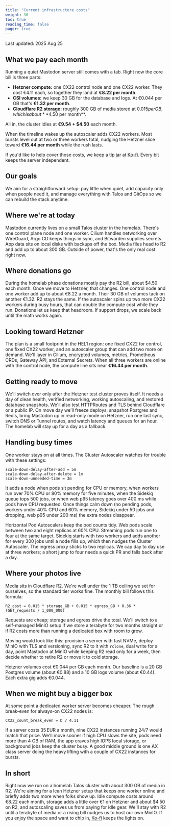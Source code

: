 ```yaml
---
title: "Current infrastructure costs"
weight: 30
toc: true
reading_time: false
pager: true
---
```


Last updated: 2025 Aug 25

## What we pay each month

Running a quiet Mastodon server still comes with a tab. Right now the core bill is three parts:

* **Hetzner compute:** one CX22 control node and one CX22 worker. They cost €4.11 each, so together they land at **€8.22 per month**.
* **CSI volumes:** we keep 30 GB for the database and logs. At €0.044 per GB that's **€1.32 per month**.
* **Cloudflare R2 storage:** roughly 300 GB of media stored at $0.015 per GB, which is about **$4.50 per month**.

All in, the cluster idles at **€9.54 + $4.50** each month.

When the timeline wakes up the autoscaler adds CX22 workers. Most bursts level out at two or three workers total, nudging the Hetzner slice toward **€16.44 per month** while the rush lasts.

If you'd like to help cover those costs, we keep a tip jar at [Ko-fi](https://ko-fi.com/goingdark). Every bit keeps the server independent.

## Our goals

We aim for a straightforward setup: pay little when quiet, add capacity only when people need it, and manage everything with Talos and GitOps so we can rebuild the stack anytime.

## Where we're at today

Mastodon currently lives on a small Talos cluster in the homelab. There's one control plane node and one worker. Cilium handles networking over WireGuard, Argo CD keeps things in sync, and Bitwarden supplies secrets. App data sits on local disks with backups off the box. Media files head to R2 and add up to about 300 GB. Outside of power, that's the only real cost right now.

## Where donations go

During the homelab phase donations mostly pay the R2 bill, about $4.50 each month. Once we move to Hetzner, that changes. One control node and one worker add up to about €8.22 a month. Their 30 GB of volumes tack on another €1.32. R2 stays the same. If the autoscaler spins up two more CX22 workers during busy hours, that can double the compute cost while they run. Donations let us keep that headroom. If support drops, we scale back until the math works again.

## Looking toward Hetzner

The plan is a small footprint in the HEL1 region: one fixed CX22 for control, one fixed CX22 worker, and an autoscaler group that can add two more on demand. We'll layer in Cilium, encrypted volumes, metrics, Prometheus CRDs, Gateway API, and External Secrets. When all three workers are online with the control node, the compute line sits near **€16.44 per month**.

## Getting ready to move

We'll switch over only after the Hetzner test cluster proves itself. It needs a day of clean health, verified networking, working autoscaling, and restored database snapshots. We'll also test HTTPRoutes and TLS behind Cloudflare or a public IP. On move day we'll freeze deploys, snapshot Postgres and Redis, bring Mastodon up in read-only mode on Hetzner, run one last sync, switch DNS or Tunnel routes, and watch latency and queues for an hour. The homelab will stay up for a day as a fallback.

## Handling busy times

One worker stays on at all times. The Cluster Autoscaler watches for trouble with these settings:

```
scale-down-delay-after-add = 5m
scale-down-delay-after-delete = 1m
scale-down-unneeded-time = 3m
```

It adds a node when pods sit pending for CPU or memory, when workers run over 70% CPU or 80% memory for five minutes, when the Sidekiq queue tops 500 jobs, or when web p95 latency goes over 400 ms while pods have CPU requested. Once things calm down (no pending pods, workers under 40% CPU and 60% memory, Sidekiq under 50 jobs and dropping, web p95 under 200 ms) the extra nodes disappear.

Horizontal Pod Autoscalers keep the pod counts tidy. Web pods scale between two and eight replicas at 60% CPU. Streaming pods run one to four at the same target. Sidekiq starts with two workers and adds another for every 300 jobs until a node fills up, which then nudges the Cluster Autoscaler. The ingress proxy sticks to two replicas. We cap day to day use at three workers; a short jump to four needs a quick PR and falls back after a day.

## Where your photos live

Media sits in Cloudflare R2. We're well under the 1 TB ceiling we set for ourselves, so the standard tier works fine. The monthly bill follows this formula:

```
R2_cost = 0.015 * storage_GB + 0.015 * egress_GB + 0.36 * (GET_requests / 1_000_000)
```

Requests are cheap; storage and egress drive the total. We'll switch to a self-managed MinIO setup if we store a terabyte for two months straight or if R2 costs more than running a dedicated box with room to grow.

Moving would look like this: provision a server with fast NVMe, deploy MinIO with TLS and versioning, sync R2 to it with `rclone`, dual write for a day, point Mastodon at MinIO while keeping R2 read only for a week, then decide whether to retire R2 or move it to cold storage.

Hetzner volumes cost €0.044 per GB each month. Our baseline is a 20 GB Postgres volume (about €0.88) and a 10 GB logs volume (about €0.44). Each extra gig adds €0.044.

## When we might buy a bigger box

At some point a dedicated worker server becomes cheaper. The rough break-even for always-on CX22 nodes is:

```
CX22_count_break_even = D / 4.11
```

If a server costs 35 EUR a month, nine CX22 instances running 24/7 would match that price. We'll move sooner if high CPU slows the site, pods need more than 4 GB of RAM, the app craves high IOPS local storage, or background jobs keep the cluster busy. A good middle ground is one AX class server doing the heavy lifting with a couple of CX22 instances for bursts.

## In short

Right now we run on a homelab Talos cluster with about 300 GB of media in R2. We're aiming for a lean Hetzner setup that keeps one worker online and briefly adds two more when folks show up. Idle compute costs around €8.22 each month, storage adds a little over €1 on Hetzner and about $4.50 on R2, and autoscaling saves us from paying for idle gear. We'll stay with R2 until a terabyte of media or a rising bill nudges us to host our own MinIO. If you enjoy the space and want to chip in, [Ko-fi](https://ko-fi.com/goingdark) keeps the lights on.
